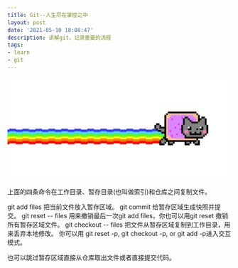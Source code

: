 ```yaml
---
title: Git--人生尽在掌控之中
layout: post
date: '2021-05-10 18:08:47'
description: 讲解git，记录重要的流程
tags:
- learn
- git
---
```


![git cat](/assets/img/git_cat.gif)

上面的四条命令在工作目录、暂存目录(也叫做索引)和仓库之间复制文件。

git add files 把当前文件放入暂存区域。
git commit 给暂存区域生成快照并提交。
git reset -- files 用来撤销最后一次git add files，你也可以用git reset 撤销所有暂存区域文件。
git checkout -- files 把文件从暂存区域复制到工作目录，用来丢弃本地修改。
你可以用 git reset -p, git checkout -p, or git add -p进入交互模式。


也可以跳过暂存区域直接从仓库取出文件或者直接提交代码。
